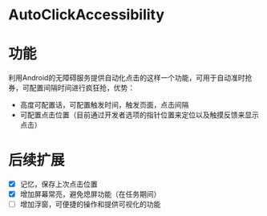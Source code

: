 # AutoClickAccessibility


# 功能

利用Android的无障碍服务提供自动化点击的这样一个功能，可用于自动准时抢券，可配置间隔时间进行疯狂抢，优势：

* 高度可配置话，可配置触发时间，触发页面，点击间隔
* 可配置点击位置（目前通过开发者选项的指针位置来定位以及触摸反馈来显示点击）

# 后续扩展

- [x] 记忆，保存上次点击位置
- [x] 增加屏幕常亮，避免熄屏功能（在任务期间）
- [ ] 增加浮窗，可便捷的操作和提供可视化的功能
